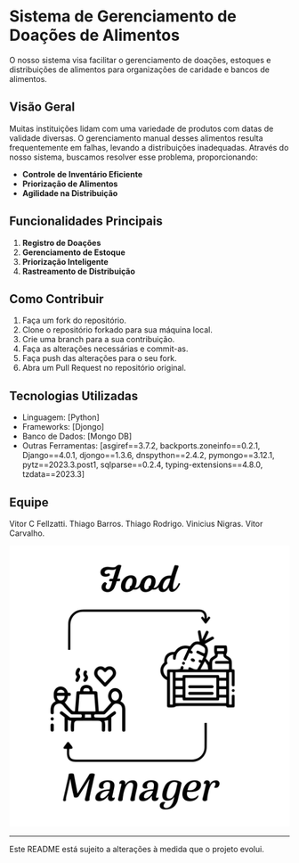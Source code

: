 # Sistema de Gerenciamento de Doações de Alimentos

O nosso sistema visa facilitar o gerenciamento de doações, estoques e distribuições de alimentos para organizações de caridade e bancos de alimentos.

## Visão Geral

Muitas instituições lidam com uma variedade de produtos com datas de validade diversas. O gerenciamento manual desses alimentos resulta frequentemente em falhas, levando a distribuições inadequadas. Através do nosso sistema, buscamos resolver esse problema, proporcionando:

- **Controle de Inventário Eficiente**
- **Priorização de Alimentos**
- **Agilidade na Distribuição**

## Funcionalidades Principais

1. **Registro de Doações**
2. **Gerenciamento de Estoque**
3. **Priorização Inteligente**
4. **Rastreamento de Distribuição**

## Como Contribuir

1. Faça um fork do repositório.
2. Clone o repositório forkado para sua máquina local.
3. Crie uma branch para a sua contribuição.
4. Faça as alterações necessárias e commit-as.
5. Faça push das alterações para o seu fork.
6. Abra um Pull Request no repositório original.

## Tecnologias Utilizadas

- Linguagem: [Python]
- Frameworks: [Djongo]
- Banco de Dados: [Mongo DB]
- Outras Ferramentas: [asgiref==3.7.2, backports.zoneinfo==0.2.1, Django==4.0.1, djongo==1.3.6, dnspython==2.4.2, pymongo==3.12.1, pytz==2023.3.post1, sqlparse==0.2.4, typing-extensions==4.8.0, tzdata==2023.3]

## Equipe

 Vitor C Fellzatti.
 Thiago Barros.
 Thiago Rodrigo.
 Vinicius Nigras.
 Vitor Carvalho.

![Logotipo do FOOD MANAGER](DESIGN/Food_png.png)

---

Este README está sujeito a alterações à medida que o projeto evolui.


